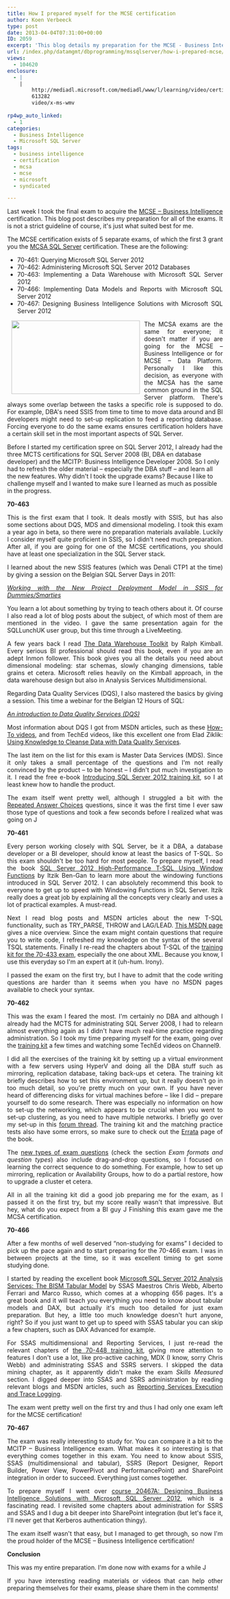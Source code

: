 ```yaml
---
title: How I prepared myself for the MCSE certification
author: Koen Verbeeck
type: post
date: 2013-04-04T07:31:00+00:00
ID: 2059
excerpt: 'This blog details my preparation for the MCSE - Business Intelligence certification.'
url: /index.php/datamgmt/dbprogramming/mssqlserver/how-i-prepared-mcse/
views:
  - 104620
enclosure:
  - |
    |
        http://mediadl.microsoft.com/mediadl/www/l/learning/video/certification/exam/repeated_answer_series.wmv
        613282
        video/x-ms-wmv
        
rp4wp_auto_linked:
  - 1
categories:
  - Business Intelligence
  - Microsoft SQL Server
tags:
  - business intelligence
  - certification
  - mcsa
  - mcse
  - microsoft
  - syndicated

---
```

<p style="text-align: justify">
  Last week I took the final exam to acquire the <a href="http://www.microsoft.com/learning/en/us/mcse-sql-business-intelligence.aspx#fbid=EmSJ9xHTLm0">MCSE – Business Intelligence</a> certification. This blog post describes my preparation for all of the exams. It is not a strict guideline of course, it's just what suited best for me.
</p>

<p style="text-align: justify">
  The MCSE certification exists of 5 separate exams, of which the first 3 grant you the <a href="http://www.microsoft.com/learning/en/us/mcsa-sql-certification.aspx#fbid=EmSJ9xHTLm0">MCSA SQL Server</a> certification. These are the following:
</p>

<ul style="text-align: justify">
  <li>
    70-461: Querying Microsoft SQL Server 2012
  </li>
  <li>
    70-462: Administering Microsoft SQL Server 2012 Databases
  </li>
  <li>
    70-463: Implementing a Data Warehouse with Microsoft SQL Server 2012
  </li>
  <li>
    70-466: Implementing Data Models and Reports with Microsoft SQL Server 2012
  </li>
  <li>
    70-467: Designing Business Intelligence Solutions with Microsoft SQL Server 2012
  </li>
</ul>

<a style="text-align: justify" href="/media/users/koenverbeeck/MCSEPrep/MCSE.jpg?mtime=1365060226"><img style="float: left;margin-left: 10px;margin-right: 10px" src="/wp-content/uploads/users/koenverbeeck/MCSEPrep/MCSE.jpg?mtime=1365060226" alt="" width="300" height="171" /></a>

<div class="image_block" style="text-align: justify">
  The MCSA exams are the same for everyone; it doesn't matter if you are going for the MCSE – Business Intelligence or for MCSE – Data Platform. Personally I like this decision, as everyone with the MCSA has the same common ground in the SQL Server platform. There's always some overlap between the tasks a specific role is supposed to do. For example, DBA's need SSIS from time to time to move data around and BI developers might need to set-up replication to feed a reporting database. Forcing everyone to do the same exams ensures certification holders have a certain skill set in the most important aspects of SQL Server.
</div>

<span style="text-align: justify">Before I started my certification spree on SQL Server 2012, I already had the three MCTS certifications for SQL Server 2008 (BI, DBA en database developer) and the MCITP: Business Intelligence Developer 2008. So I only had to refresh the older material – especially the DBA stuff – and learn all the new features. Why didn't I took the upgrade exams? Because I like to challenge myself and I wanted to make sure I learned as much as possible in the progress.</span>

<p style="text-align: justify">
  <strong>70-463</strong>
</p>

<p style="text-align: justify">
  This is the first exam that I took. It deals mostly with SSIS, but has also some sections about DQS, MDS and dimensional modeling. I took this exam a year ago in beta, so there were no preparation materials available. Luckily I consider myself quite proficient in SSIS, so I didn't need much preparation. After all, if you are going for one of the MCSE certifications, you should have at least one specialization in the SQL Server stack.
</p>

<p style="text-align: justify">
  I learned about the new SSIS features (which was Denali CTP1 at the time) by giving a session on the Belgian SQL Server Days in 2011:
</p>

<p style="text-align: justify">
  <a href="http://technet.microsoft.com/en-us/video/working-with-the-new-project-deployment-model-in-ssis-for-dummies-smarties.aspx"><em>Working with the New Project Deployment Model in SSIS for Dummies/Smarties</em></a><em> </em>
</p>

<p style="text-align: justify">
  You learn a lot about something by trying to teach others about it. Of course I also read a lot of blog posts about the subject, of which most of them are mentioned in the video. I gave the same presentation again for the SQLLunchUK user group, but this time through a LiveMeeting.
</p>

<p style="text-align: justify">
  A few years back I read <a href="http://amzn.to/1fpLRrp">The Data Warehouse Toolkit</a> by Ralph Kimball. Every serious BI professional should read this book, even if you are an adept Inmon follower. This book gives you all the details you need about dimensional modeling: star schemas, slowly changing dimensions, table grains et cetera. Microsoft relies heavily on the Kimball approach, in the data warehouse design but also in Analysis Services Multidimensional.
</p>

<p style="text-align: justify">
  Regarding Data Quality Services (DQS), I also mastered the basics by giving a session. This time a webinar for the Belgian 12 Hours of SQL:
</p>

<p style="text-align: justify">
  <a href="http://technet.microsoft.com/en-us/video/an-introduction-to-data-quality-services-dqs.aspx"><em>An introduction to Data Quality Services (DQS)</em></a>
</p>

<p style="text-align: justify">
  Most information about DQS I got from MSDN articles, such as these <a href="http://technet.microsoft.com/en-us/sqlserver/jj737674">How-To videos</a>, and from TechEd videos, like this excellent one from Elad Ziklik: <a href="http://channel9.msdn.com/Events/TechEd/NorthAmerica/2011/DBI207">Using Knowledge to Cleanse Data with Data Quality Services</a>.
</p>

<p style="text-align: justify">
  The last item on the list for this exam is Master Data Services (MDS). Since it only takes a small percentage of the questions and I'm not really convinced by the product – to be honest – I didn't put much investigation to it. I read the free e-book <a href="http://amzn.to/1LlkyNj">Introducing SQL Server 2012 training kit</a>, so I at least knew how to handle the product.
</p>

<p style="text-align: justify">
  The exam itself went pretty well, although I struggled a bit with the <a href="http://mediadl.microsoft.com/mediadl/www/l/learning/video/certification/exam/repeated_answer_series.wmv">Repeated Answer Choices</a> questions, since it was the first time I ever saw those type of questions and took a few seconds before I realized what was going on J
</p>

<p style="text-align: justify">
  <strong>70-461</strong>
</p>

<p style="text-align: justify">
  Every person working closely with SQL Server, be it a DBA, a database developer or a BI developer, should know at least the basics of T-SQL. So this exam shouldn't be too hard for most people. To prepare myself, I read the book <a href="http://amzn.to/1LlkInS">SQL Server 2012 High-Performance T-SQL Using Window Functions</a> by Itzik Ben-Gan to learn more about the windowing functions introduced in SQL Server 2012. I can absolutely recommend this book to everyone to get up to speed with Windowing Functions in SQL Server. Itzik really does a great job by explaining all the concepts very clearly and uses a lot of practical examples. A must-read.
</p>

<p style="text-align: justify">
  Next I read blog posts and MSDN articles about the new T-SQL functionality, such as TRY_PARSE, THROW and LAG/LEAD. <a href="http://msdn.microsoft.com/en-us/library/09f0096e-ab95-4be0-8c01-f98753255747">This MSDN page</a> gives a nice overview. Since the exam might contain questions that require you to write code, I refreshed my knowledge on the syntax of the several TSQL statements. Finally I re-read the chapters about T-SQL of the <a href="http://amzn.to/1PmAAUY">training kit for the 70-433 exam</a>, especially the one about XML. Because you know, I use this everyday so I'm an expert at it (uh-hum. Irony).
</p>

<p style="text-align: justify">
  I passed the exam on the first try, but I have to admit that the code writing questions are harder than it seems when you have no MSDN pages available to check your syntax.
</p>

<p style="text-align: justify">
  <strong>70-462</strong>
</p>

<p style="text-align: justify">
  This was the exam I feared the most. I'm certainly no DBA and although I already had the MCTS for administrating SQL Server 2008, I had to relearn almost everything again as I didn't have much real-time practice regarding administration. So I took my time preparing myself for the exam, going over the <a href="http://amzn.to/1fpNe9s">training kit</a> a few times and watching some TechEd videos on Channel9.
</p>

<p style="text-align: justify">
  I did all the exercises of the training kit by setting up a virtual environment with a few servers using HyperV and doing all the DBA stuff such as mirroring, replication database, taking back-ups et cetera. The training kit briefly describes how to set this environment up, but it really doesn't go in too much detail, so you're pretty much on your own. If you have never heard of differencing disks for virtual machines before – like I did – prepare yourself to do some research. There was especially no information on how to set-up the networking, which appears to be crucial when you went to set-up clustering, as you need to have multiple networks. I briefly go over my set-up in this <a href="http://www.sqlservercentral.com/Forums/Topic1377933-10-1.aspx#bm1421996">forum thread</a>. The training kit and the matching practice tests also have some errors, so make sure to check out the <a href="http://oreilly.com/catalog/errataunconfirmed.csp?isbn=0790145345134">Errata</a> page of the book.
</p>

<p style="text-align: justify">
  The <a href="http://www.microsoft.com/learning/en/us/certification-exams.aspx#fbid=HsP2QW2phvi">new types of exam questions</a> (check the section <em>Exam formats and question types</em>) also include drag-and-drop questions, so I focused on learning the correct sequence to do something. For example, how to set up mirroring, replication or Availability Groups, how to do a partial restore, how to upgrade a cluster et cetera.
</p>

<p style="text-align: justify">
  All in all the training kit did a good job preparing me for the exam, as I passed it on the first try, but my score really wasn't that impressive. But hey, what do you expect from a BI guy J Finishing this exam gave me the MCSA certification.
</p>

<p style="text-align: justify">
  <strong>70-466</strong>
</p>

<p style="text-align: justify">
  After a few months of well deserved “non-studying for exams” I decided to pick up the pace again and to start preparing for the 70-466 exam. I was in between projects at the time, so it was excellent timing to get some studying done.
</p>

<p style="text-align: justify">
  I started by reading the excellent book <a href="http://amzn.to/1Lll6Ts">Microsoft SQL Server 2012 Analysis Services: The BISM Tabular Model</a> by SSAS Maestros Chris Webb, Alberto Ferrari and Marco Russo, which comes at a whopping 656 pages. It's a great book and it will teach you everything you need to know about tabular models and DAX, but actually it's much too detailed for just exam preparation. But hey, a little too much knowledge doesn't hurt anyone, right? So if you just want to get up to speed with SSAS tabular you can skip a few chapters, such as DAX Advanced for example.
</p>

<p style="text-align: justify">
  For SSAS multidimensional and Reporting Services, I just re-read the relevant chapters of <a href="http://amzn.to/1fpNzJi">the 70-448 training kit</a>, giving more attention to features I don't use a lot, like pro-active caching, MDX (I know, sorry Chris Webb) and administrating SSAS and SSRS servers. I skipped the data mining chapter, as it apparently didn't make the exam <em>Skills Measured</em> section. I digged deeper into SSAS and SSRS administration by reading relevant blogs and MSDN articles, such as <a href="http://msdn.microsoft.com/en-us/library/ms157403.aspx">Reporting Services Execution and Trace Logging</a>.
</p>

<p style="text-align: justify">
  The exam went pretty well on the first try and thus I had only one exam left for the MCSE certification!
</p>

<p style="text-align: justify">
  <strong>70-467</strong>
</p>

<p style="text-align: justify">
  The exam was really interesting to study for. You can compare it a bit to the MCITP – Business Intelligence exam. What makes it so interesting is that everything comes together in this exam. You need to know about SSIS, SSAS (multidimensional and tabular), SSRS (Report Designer, Report Builder, Power View, PowerPivot and PerformancePoint) and SharePoint integration in order to succeed. Everything just comes together.
</p>

<p style="text-align: justify">
  To prepare myself I went over <a href="http://www.microsoft.com/learning/en/us/course.aspx?id=20467a#fbid=HsP2QW2phvi">course 20467A: Designing Business Intelligence Solutions with Microsoft SQL Server 2012</a>, which is a fascinating read. I revisited some chapters about administration for SSRS and SSAS and I dug a bit deeper into SharePoint integration (but let's face it, I'll never get that Kerberos authentication thingy).
</p>

<p style="text-align: justify">
  The exam itself wasn't that easy, but I managed to get through, so now I'm the proud holder of the MCSE – Business Intelligence certification!
</p>

<p style="text-align: justify">
  <strong>Conclusion</strong>
</p>

<p style="text-align: justify">
  This was my entire preparation. I'm done now with exams for a while J
</p>

<p style="text-align: justify">
  If you have interesting reading materials or videos that can help other preparing themselves for their exams, please share them in the comments!
</p>